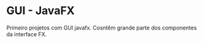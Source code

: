 # GUI - JavaFX

Primeiro projetos com GUI javafx.
Cosntêm grande parte dos componentes da interface FX.

